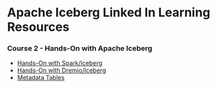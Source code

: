 # Apache Iceberg Linked In Learning Resources

### Course 2 - Hands-On with Apache Iceberg

- [Hands-On with Spark/Iceberg](./hands-on-spark.md)
- [Hands-On with Dremio/Iceberg](./hands-on-dremio.md)
- [Metadata Tables](./metadata-tables.md)

